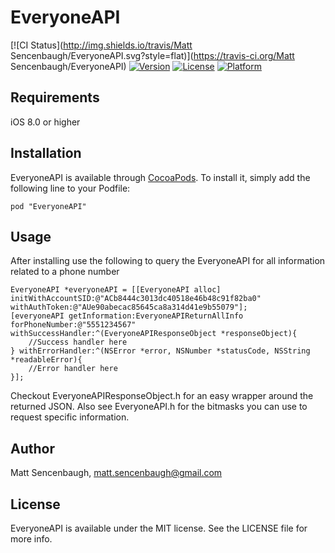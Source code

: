 # EveryoneAPI

[![CI Status](http://img.shields.io/travis/Matt Sencenbaugh/EveryoneAPI.svg?style=flat)](https://travis-ci.org/Matt Sencenbaugh/EveryoneAPI)
[![Version](https://img.shields.io/cocoapods/v/EveryoneAPI.svg?style=flat)](http://cocoadocs.org/docsets/EveryoneAPI)
[![License](https://img.shields.io/cocoapods/l/EveryoneAPI.svg?style=flat)](http://cocoadocs.org/docsets/EveryoneAPI)
[![Platform](https://img.shields.io/cocoapods/p/EveryoneAPI.svg?style=flat)](http://cocoadocs.org/docsets/EveryoneAPI)

## Requirements

iOS 8.0 or higher

## Installation

EveryoneAPI is available through [CocoaPods](http://cocoapods.org). To install
it, simply add the following line to your Podfile:

    pod "EveryoneAPI"

## Usage

After installing use the following to query the EveryoneAPI for all information related to a phone number

	EveryoneAPI *everyoneAPI = [[EveryoneAPI alloc] initWithAccountSID:@"ACb8444c3013dc40518e46b48c91f82ba0" withAuthToken:@"AUe90abecac85645ca8a314d41e9b55079"];
    [everyoneAPI getInformation:EveryoneAPIReturnAllInfo forPhoneNumber:@"5551234567" withSuccessHandler:^(EveryoneAPIResponseObject *responseObject){
    	//Success handler here
    } withErrorHandler:^(NSError *error, NSNumber *statusCode, NSString *readableError){
    	//Error handler here
    }];

Checkout EveryoneAPIResponseObject.h for an easy wrapper around the returned JSON. Also see EveryoneAPI.h for the bitmasks you can use to request specific information.

## Author

Matt Sencenbaugh, matt.sencenbaugh@gmail.com

## License

EveryoneAPI is available under the MIT license. See the LICENSE file for more info.


